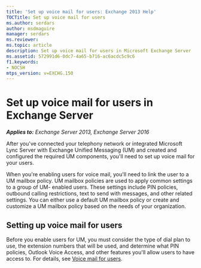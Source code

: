 ```yaml
---
title: 'Set up voice mail for users: Exchange 2013 Help'
TOCTitle: Set up voice mail for users
ms.author: serdars
author: msdmaguire
manager: serdars
ms.reviewer: 
ms.topic: article
description: Set up voice mail for users in Microsoft Exchange Server
ms.assetid: 572991d6-0dc7-4a65-b716-ac6acdc5c9c6
f1.keywords:
- NOCSH
mtps_version: v=EXCHG.150
---
```


# Set up voice mail for users in Exchange Server

_**Applies to:** Exchange Server 2013, Exchange Server 2016_

After you've connected your telephony network or integrated Microsoft Lync Server with Exchange Unified Messaging (UM) and created and configured the required UM components, you'll need to set up voice mail for your users.

 When you're enabling users for voice mail, you'll need to link the user to a UM mailbox policy. UM mailbox policies are used to apply common settings to a group of UM- enabled users. These settings include PIN policies, outbound calling restrictions, text to send with messages, and other related settings. You can either use a default UM mailbox policy or create and customize a UM mailbox policy based on the needs of your organization.

## Setting up voice mail for users

Before you enable users for UM, you must consider the type of dial plan to use, the extension numbers that will be used, and determine what PIN policies, Outlook Voice Access, and other features you'll allow users to have access to. For details, see [Voice mail for users](voice-mail-for-users-exchange-2013-help.md).
